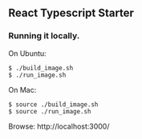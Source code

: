 ## React Typescript Starter

### Running it locally.

On Ubuntu:

```
$ ./build_image.sh
$ ./run_image.sh
```

On Mac:

```
$ source ./build_image.sh
$ source ./run_image.sh
```

Browse: http://localhost:3000/
